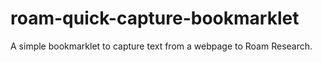# roam-quick-capture-bookmarklet
A simple bookmarklet to capture text from a webpage to Roam Research.
